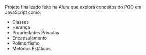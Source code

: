 Projeto finalizado feito na Alura que explora conceitos do POO em JavaScript como:
- Classes
- Herança
- Propriedades Privadas
- Encapsulamento
- Polimorfismo
- Metódos Estáticos